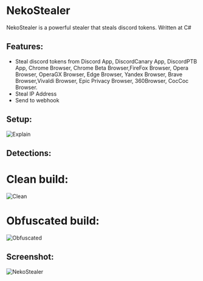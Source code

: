 # NekoStealer
NekoStealer is a powerful stealer that steals discord tokens. Written at C#
## Features:
- Steal discord tokens from Discord App, DiscordCanary App, DiscordPTB App, Chrome Browser, Chrome Beta Browser,FireFox Browser, Opera Browser, OperaGX Browser, Edge Browser, Yandex Browser, Brave Browser,Vivaldi Browser, Epic Privacy Browser, 360Browser, CocCoc Browser.
- Steal IP Address
- Send to webhook
## Setup:
![Explain](https://user-images.githubusercontent.com/65458800/126853282-87bffefc-3ef8-4f41-9599-dfabf8906ead.png)
## Detections:
# Clean build:
![Clean](https://user-images.githubusercontent.com/65458800/126853650-b469d7a5-f743-4448-9831-34b85849eb84.png)
# Obfuscated build:
![Obfuscated](https://user-images.githubusercontent.com/65458800/126853657-9083c59b-cb8b-4846-979d-8d1cd5736259.png)
## Screenshot:
![NekoStealer](https://user-images.githubusercontent.com/65458800/126852972-c11c8efa-f7ce-41b8-8c6c-23c9c70c769f.png)

